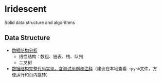 # Iridescent
Solid data structure and algorithms

## Data Structure
- [数据结构分析](Data%20Structure.md)
    - 线性结构：数组、链表、栈、队列
    - 二叉树
- [数据结构完整代码实现，含测试用例和注释](Data%20Structure%20code%20complete.ipynb)（建议在本地查看```.ipynb```文件，方便运行和页内跳转）
